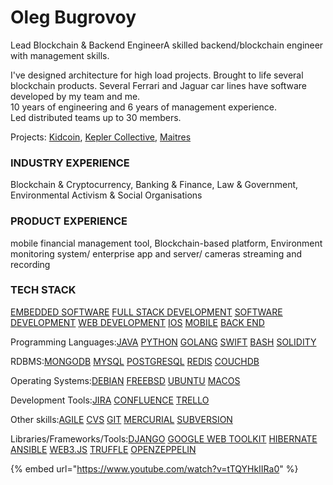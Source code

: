# Oleg Bugrovoy

Lead Blockchain & Backend EngineerA skilled backend/blockchain engineer with management skills.

I've designed architecture for high load projects. Brought to life several blockchain products. Several Ferrari and Jaguar car lines have software developed by my team and me.  
10 years of engineering and 6 years of management experience.   
Led distributed teams up to 30 members.

Projects: [Kidcoin](../case-studies/kidcoin.md), [Kepler Collective](../case-studies/kepler-collective.md), [Maitres](../case-studies/maitres.md)

### INDUSTRY EXPERIENCE

Blockchain & Cryptocurrency, Banking & Finance, Law & Government, Environmental Activism & Social Organisations

### PRODUCT EXPERIENCE

mobile financial management tool, Blockchain-based platform, Environment monitoring system/ enterprise app and server/ cameras streaming and recording

### TECH STACK <a id="prof-tech-stack"></a>

[EMBEDDED SOFTWARE](https://cryptohire.io/results/embedded-software) [FULL STACK DEVELOPMENT](https://cryptohire.io/results/full-stack-development) [SOFTWARE DEVELOPMENT](https://cryptohire.io/results/software-development) [WEB DEVELOPMENT](https://cryptohire.io/results/web-development) [IOS](https://cryptohire.io/results/ios) [MOBILE](https://cryptohire.io/results/mobile) [BACK END](https://cryptohire.io/results/back-end-development)

Programming Languages:[JAVA](https://cryptohire.io/results/java) [PYTHON](https://cryptohire.io/results/python) [GOLANG](https://cryptohire.io/results/golang) [SWIFT](https://cryptohire.io/results/swift) [BASH](https://cryptohire.io/results/bash) [SOLIDITY](https://cryptohire.io/results/solidity)

RDBMS:[MONGODB](https://cryptohire.io/results/mongodb) [MYSQL](https://cryptohire.io/results/mysql) [POSTGRESQL](https://cryptohire.io/results/postgresql) [REDIS](https://cryptohire.io/results/redis) [COUCHDB](https://cryptohire.io/results/couchdb)

Operating Systems:[DEBIAN](https://cryptohire.io/results/debian) [FREEBSD](https://cryptohire.io/results/freebsd) [UBUNTU](https://cryptohire.io/results/ubuntu) [MACOS](https://cryptohire.io/results/macos)

Development Tools:[JIRA](https://cryptohire.io/results/jira) [CONFLUENCE](https://cryptohire.io/results/confluence) [TRELLO](https://cryptohire.io/results/trello)

Other skills:[AGILE](https://cryptohire.io/results/agile) [CVS](https://cryptohire.io/results/cvs) [GIT](https://cryptohire.io/results/git) [MERCURIAL](https://cryptohire.io/results/mercurial) [SUBVERSION](https://cryptohire.io/results/subversion)

Libraries/Frameworks/Tools:[DJANGO](https://cryptohire.io/results/django) [GOOGLE WEB TOOLKIT](https://cryptohire.io/results/google-web-toolkit) [HIBERNATE](https://cryptohire.io/results/hibernate) [ANSIBLE](https://cryptohire.io/results/ansible) [WEB3.JS](https://cryptohire.io/results/web3-js) [TRUFFLE](https://cryptohire.io/results/truffle) [OPENZEPPELIN](https://cryptohire.io/results/openzeppelin)  


{% embed url="https://www.youtube.com/watch?v=tTQYHkIIRa0" %}



